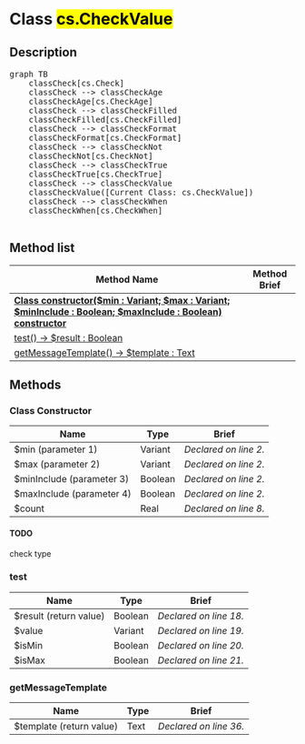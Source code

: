 <!DOCTYPE html>
<!---->
<html>
<header>
  <script src='https://cdn.jsdelivr.net/npm/mermaid/dist/mermaid.min.js'></script>
  <script src='https://cdn.jsdelivr.net/npm/marked/marked.min.js'></script>
  <link 
    href='https://cdn.jsdelivr.net/npm/bootstrap@5.0.0-beta2/dist/css/bootstrap.min.css'
    rel='stylesheet'
    integrity='sha384-BmbxuPwQa2lc/FVzBcNJ7UAyJxM6wuqIj61tLrc4wSX0szH/Ev+nYRRuWlolflfl'
    crossorigin='anonymous'
  >
  <script 
    src='https://cdn.jsdelivr.net/npm/bootstrap@5.0.0-beta2/dist/js/bootstrap.bundle.min.js'
    integrity='sha384-b5kHyXgcpbZJO/tY9Ul7kGkf1S0CWuKcCD38l8YkeH8z8QjE0GmW1gYU5S9FOnJ0'
    crossorigin='anonymous'
  ></script>
  <title>Class CheckValue</title>
  <meta charset='ASCII' />
  <meta name='generator' value='4D Documentation' />
</header>
<body>
<div id='content' class='container'>

<h1>Class <mark>cs.CheckValue</mark></h1>

<h2>Description</h2>

<pre class='mermaid'>
graph TB
    classCheck[cs.Check]
    classCheck --> classCheckAge
    classCheckAge[cs.CheckAge]
    classCheck --> classCheckFilled
    classCheckFilled[cs.CheckFilled]
    classCheck --> classCheckFormat
    classCheckFormat[cs.CheckFormat]
    classCheck --> classCheckNot
    classCheckNot[cs.CheckNot]
    classCheck --> classCheckTrue
    classCheckTrue[cs.CheckTrue]
    classCheck --> classCheckValue
    classCheckValue([Current Class: cs.CheckValue])
    classCheck --> classCheckWhen
    classCheckWhen[cs.CheckWhen]

</pre>



<h2>Method list</h2>

<table class='table-hover'>
  <thead>
  <tr>
  <th>Method Name</th>
  <th>Method Brief</th>
  </tr></thead>
  <tbody>
  <tr>
    <td class='table-success'>
<a href='#class-constructor'><strong>Class constructor($min : Variant; $max : Variant; $minInclude : Boolean; $maxInclude : Boolean)<strong> <span class='badge bg-primary' data-bs-toggle='tooltip' title='Class Constructor' >constructor</span></a>
</td>
    <td class='table-success'>

</td>
  </tr>
  <tr>
    <td class='table-success'>
<a href='#test'>test() -> $result : Boolean</a>
</td>
    <td class='table-success'>

</td>
  </tr>
  <tr>
    <td class='table-success'>
<a href='#getMessageTemplate'>getMessageTemplate() -> $template : Text</a>
</td>
    <td class='table-success'>

</td>
  </tr>
</tbody>
</table>

<h2>Methods</h2>

<h3 id='class-constructor'><strong>Class Constructor</strong></h3>

<table class=''>
  <thead>
  <tr>
  <th>Name</th>
  <th>Type</th>
  <th>Brief</th>
  </tr></thead>
  <tbody>
  <tr>
    <td class='table-primary'>
$min (parameter 1)
</td>
    <td class='table-primary'>
Variant
</td>
    <td class='table-primary'>
<em>Declared on line 2.</em>
</td>
  </tr>
  <tr>
    <td class='table-primary'>
$max (parameter 2)
</td>
    <td class='table-primary'>
Variant
</td>
    <td class='table-primary'>
<em>Declared on line 2.</em>
</td>
  </tr>
  <tr>
    <td class='table-primary'>
$minInclude (parameter 3)
</td>
    <td class='table-primary'>
Boolean
</td>
    <td class='table-primary'>
<em>Declared on line 2.</em>
</td>
  </tr>
  <tr>
    <td class='table-primary'>
$maxInclude (parameter 4)
</td>
    <td class='table-primary'>
Boolean
</td>
    <td class='table-primary'>
<em>Declared on line 2.</em>
</td>
  </tr>
  <tr>
    <td class='table-info'>
$count
</td>
    <td class='table-info'>
Real
</td>
    <td class='table-info'>
<em>Declared on line 8.</em>
</td>
  </tr>
</tbody>
</table>



<div class='alert alert-warning'>
<h4 class='alert-heading'>TODO</h4>

check type
</div>


<h3 id='test'>test</h3>

<table class=''>
  <thead>
  <tr>
  <th>Name</th>
  <th>Type</th>
  <th>Brief</th>
  </tr></thead>
  <tbody>
  <tr>
    <td class='table-secondary'>
$result (return value)
</td>
    <td class='table-secondary'>
Boolean
</td>
    <td class='table-secondary'>
<em>Declared on line 18.</em>
</td>
  </tr>
  <tr>
    <td class='table-info'>
$value
</td>
    <td class='table-info'>
Variant
</td>
    <td class='table-info'>
<em>Declared on line 19.</em>
</td>
  </tr>
  <tr>
    <td class='table-info'>
$isMin
</td>
    <td class='table-info'>
Boolean
</td>
    <td class='table-info'>
<em>Declared on line 20.</em>
</td>
  </tr>
  <tr>
    <td class='table-info'>
$isMax
</td>
    <td class='table-info'>
Boolean
</td>
    <td class='table-info'>
<em>Declared on line 21.</em>
</td>
  </tr>
</tbody>
</table>



<h3 id='getMessageTemplate'>getMessageTemplate</h3>

<table class=''>
  <thead>
  <tr>
  <th>Name</th>
  <th>Type</th>
  <th>Brief</th>
  </tr></thead>
  <tbody>
  <tr>
    <td class='table-secondary'>
$template (return value)
</td>
    <td class='table-secondary'>
Text
</td>
    <td class='table-secondary'>
<em>Declared on line 36.</em>
</td>
  </tr>
</tbody>
</table>




</div>
  <script>
    document.getElementById('content').innerHTML =
    marked(document.getElementById('content').innerHTML);
    mermaid.initialize({startOnLoad:true});
    var nodes = document.querySelectorAll('#content table');
    var i;
    for (i=0; i< nodes.length; i++){
      nodes[i].className=nodes[i].className+' table'; 
    }
  </script>
</body>
</html>